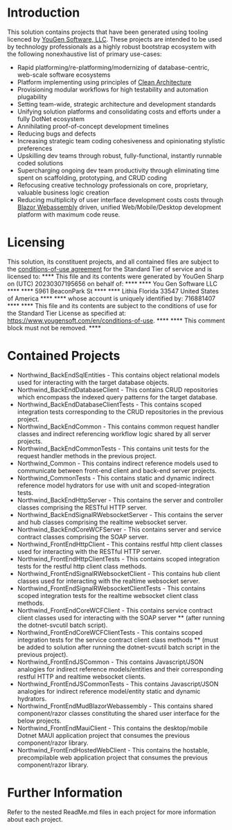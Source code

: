 # Introduction
This solution contains projects that have been generated using tooling licenced by [YouGen Software, LLC](https://yougensoft.com). These projects are intended to be used by technology professionals as a highly robust bootstrap ecosystem with the following nonexhaustive list of primary use-cases:
* Rapid platforming/re-platforming/modernizing of database-centric, web-scale software ecosystems
* Platform implementing using principles of [Clean Architecture](https://learn.microsoft.com/en-us/dotnet/architecture/modern-web-apps-azure/common-web-application-architectures)
* Provisioning modular workflows for high testability and automation plugability
* Setting team-wide, strategic architecture and development standards
* Unifying solution platforms and consolidating costs and efforts under a fully DotNet ecosystem
* Annihilating proof-of-concept development timelines
* Reducing bugs and defects
* Increasing strategic team coding cohesiveness and opinionating stylistic preferences
* Upskilling dev teams through robust, fully-functional, instantly runnable coded solutions
* Supercharging ongoing dev team productivity through eliminating time spent on scaffolding, prototyping, and CRUD coding
* Refocusing creative technology professionals on core, proprietary, valuable business logic creation
* Reducing multiplicity of user interface development costs costs through [Blazor Webassembly](https://learn.microsoft.com/en-us/aspnet/core/blazor/?view=aspnetcore) driven, unified Web/Mobile/Desktop development platform with maximum code reuse.
# Licensing
This solution, its constituent projects, and all contained files are subject to the [conditions-of-use agreement](https://www.yougensoft.com/en/conditions-of-use) for the Standard Tier of service and is licensed to:
**** This file and its contents were generated by YouGen Sharp on (UTC) 20230307195656 on behalf of: ****
**** You Gen Software LLC ****
**** 5961 BeaconPark St ****
**** Lithia Florida 33547 United States of America ****
**** whose account is uniquely identified by: 716881407 ****
**** This file and its contents are subject to the conditions of use for the Standard Tier License as specified at: https://www.yougensoft.com/en/conditions-of-use. ****
**** This comment block must not be removed. ****
# Contained Projects
* Northwind_BackEndSqlEntities - This contains object relational models used for interacting with the target database objects.
* Northwind_BackEndDatabaseClient - This contains CRUD repositories which encompass the indexed query patterns for the target database.
* Northwind_BackEndDatabaseClientTests - This contains scoped integration tests corresponding to the CRUD repositories in the previous project.
* Northwind_BackEndCommon - This contains common request handler classes and indirect referencing workflow logic shared by all server projects.
* Northwind_BackEndCommonTests - This contains unit tests for the request handler methods in the previous project.
* Northwind_Common - This contains indirect reference models used to communicate between front-end client and back-end server projects.
* Northwind_CommonTests - This contains static and dynamic indirect reference model hydrators for use with unit and scoped-integration tests.
* Northwind_BackEndHttpServer - This contains the server and controller classes comprising the RESTful HTTP server.
* Northwind_BackEndSignalRWebsocketServer - This contains the server and hub classes comprising the realtime websocket server.
* Northwind_BackEndCoreWCFServer - This contains server and service contract classes comprising the SOAP server.
* Northwind_FrontEndHttpClient - This contains restful http client classes used for interacting with the RESTful HTTP server.
* Northwind_FrontEndHttpClientTests - This contains scoped integration tests for the restful http client class methods.
* Northwind_FrontEndSignalRWebsocketClient - This contains hub client classes used for interacting with the realtime websocket server.
* Northwind_FrontEndSignalRWebsocketClientTests - This contains scoped integration tests for the realtime websocket client class methods.
* Northwind_FrontEndCoreWCFClient - This contains service contract client classes used for interacting with the SOAP server ** (after running the dotnet-svcutil batch script).
* Northwind_FrontEndCoreWCFClientTests - This contains scoped integration tests for the service contract client class methods ** (must be added to solution after running the dotnet-svcutil batch script in the previous project).
* Northwind_FrontEndJSCommon - This contains Javascript/JSON analogies for indirect reference models/entities and their corresponding restful HTTP and realtime websocket clients.
* Northwind_FrontEndJSCommonTests - This contains Javascript/JSON analogies for indirect reference model/entity static and dynamic hydrators.
* Northwind_FrontEndMudBlazorWebassembly - This contains shared component/razor classes constituting the shared user interface for the below projects.
* Northwind_FrontEndMauiClient - This contains the desktop/mobile Dotnet MAUI application project that consumes the previous component/razor library.
* Northwind_FrontEndHostedWebClient - This contains the hostable, precompilable web application project that consumes the previous component/razor library.
# Further Information
Refer to the nested ReadMe.md files in each project for more information about each project.
